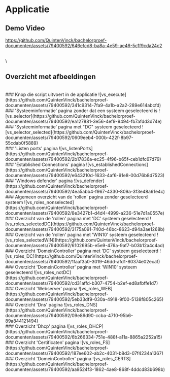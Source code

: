 # Applicatie

## Demo Video
https://github.com/QuintenVinck/bachelorproef-documenten/assets/79400592/646efcd8-ba8a-4e59-ae46-5c1f9cda24c2

\
\
## Overzicht met afbeeldingen
<br>
### Knop die script uitvoert in de applicatie
![vs_execute](https://github.com/QuintenVinck/bachelorproef-documenten/assets/79400592/341c9314-7fa9-4a1b-a2a2-289e614abcfd)
<br>
### 'Systeeminformatie' pagina zonder dat een systeem geselecteerd is
![vs_selector](https://github.com/QuintenVinck/bachelorproef-documenten/assets/79400592/ea127881-3e56-4ef9-9494-fb7afdd3d74e)
<br>
### 'Systeeminformatie' pagina met "DC" systeem geselecteerd
![vs_selector_selected](https://github.com/QuintenVinck/bachelorproef-documenten/assets/79400592/0609eeb4-000b-422f-8b97-55cdab0f5889)
<br>
### 'Listen ports' pagina
![vs_listenPorts](https://github.com/QuintenVinck/bachelorproef-documenten/assets/79400592/2b17836a-ec25-4f96-b65f-ceb1dfc67d79)
<br>
### 'Established Connections' pagina
![vs_establishedConnections](https://github.com/QuintenVinck/bachelorproef-documenten/assets/79400592/e643210d-1633-4af6-91e8-00d76b8d7523)
<br>
### 'Windows defender' pagina
![vs_defender](https://github.com/QuintenVinck/bachelorproef-documenten/assets/79400592/4ea5abb4-f967-4330-809a-3f3e48a61e4c)
<br>
### Algemeen overzicht van de 'rollen' pagina zonder geselecteerd systeem
![vs_roles_nonselected](https://github.com/QuintenVinck/bachelorproef-documenten/assets/79400592/8e3427b1-d4d4-4999-a236-51e7d1a0557e)
<br>
### Overzicht van de 'rollen' pagina met 'DC' systeem geselecteerd
![vs_roles_selectedDC](https://github.com/QuintenVinck/bachelorproef-documenten/assets/79400592/3175a091-740d-46bc-8623-d94a3ae1268b)
<br>
### Overzicht van de 'rollen' pagina met 'WIN10' systeem geselecteerd
![vs_roles_selectedWIN](https://github.com/QuintenVinck/bachelorproef-documenten/assets/79400592/6102695b-e5e9-476a-9af7-b03b12a4c4ad)
<br>
### Overzicht 'DomeinController' pagina met 'DC' systeem geselecteerd
![vs_roles_DC](https://github.com/QuintenVinck/bachelorproef-documenten/assets/79400592/1faaf3a0-3019-46dd-afd1-80374e02eca1)
<br>
### Overzicht 'DomeinController' pagina met 'WIN10' systeem geselecteerd
![vs_roles_notDC](https://github.com/QuintenVinck/bachelorproef-documenten/assets/79400592/cd31affd-b307-4754-b2ef-ed8afbffe1d7)
<br>
### Overzicht 'Webserver' pagina
![vs_roles_WEB](https://github.com/QuintenVinck/bachelorproef-documenten/assets/79400592/5eb33df9-030a-4918-9f00-5138f805c265)
<br>
### Overzicht 'Dns' pagina
![vs_roles_DNS](https://github.com/QuintenVinck/bachelorproef-documenten/assets/79400592/09e89d90-ccba-4710-95b6-89a844121494)
<br>
### Overzicht 'Dhcp' pagina
![vs_roles_DHCP](https://github.com/QuintenVinck/bachelorproef-documenten/assets/79400592/6b266334-751e-488f-a11a-8865a2252a15)
<br>
### Overzicht 'Certificaten' pagina
![vs_roles_FS](https://github.com/QuintenVinck/bachelorproef-documenten/assets/79400592/187ee602-ab2c-4031-b8d3-07f4234a1367)
<br>
### Overzicht 'DomeinController' pagina
![vs_roles_CERTS](https://github.com/QuintenVinck/bachelorproef-documenten/assets/79400592/aa9524f3-1862-4ae8-868f-4ddcd83b698b)
